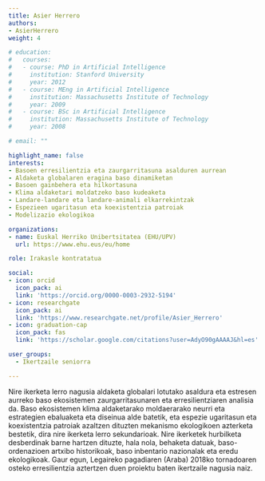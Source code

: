```yaml
---
title: Asier Herrero
authors:
- AsierHerrero
weight: 4

# education:
#   courses:
#   - course: PhD in Artificial Intelligence
#     institution: Stanford University
#     year: 2012
#   - course: MEng in Artificial Intelligence
#     institution: Massachusetts Institute of Technology
#     year: 2009
#   - course: BSc in Artificial Intelligence
#     institution: Massachusetts Institute of Technology
#     year: 2008

# email: ""

highlight_name: false
interests:
- Basoen erresilientzia eta zaurgarritasuna asalduren aurrean
- Aldaketa globalaren eragina baso dinamiketan
- Basoen gainbehera eta hilkortasuna
- Klima aldaketari moldatzeko baso kudeaketa
- Landare-landare eta landare-animali elkarrekintzak
- Espezieen ugaritasun eta koexistentzia patroiak
- Modelizazio ekologikoa

organizations:
- name: Euskal Herriko Unibertsitatea (EHU/UPV)
  url: https://www.ehu.eus/eu/home

role: Irakasle kontratatua

social:
- icon: orcid
  icon_pack: ai
  link: 'https://orcid.org/0000-0003-2932-5194'
- icon: researchgate
  icon_pack: ai
  link: 'https://www.researchgate.net/profile/Asier_Herrero'
- icon: graduation-cap
  icon_pack: fas
  link: 'https://scholar.google.com/citations?user=AdyO90gAAAAJ&hl=es'

user_groups: 
  - Ikertzaile seniorra

---
```


Nire ikerketa lerro nagusia aldaketa globalari lotutako asaldura eta estresen aurreko baso ekosistemen zaurgarritasunaren eta erresilientziaren analisia da. Baso ekosistemen klima aldaketarako moldaerarako neurri eta estrategien ebaluaketa eta diseinua alde batetik, eta espezie ugaritasun eta koexistentzia patroiak azaltzen dituzten mekanismo ekologikoen azterketa bestetik, dira nire ikerketa lerro sekundarioak. Nire ikerketek hurbilketa desberdinak barne hartzen dituzte, hala nola, behaketa datuak, baso-ordenazioen artxibo historikoak, baso inbentario nazionalak eta eredu ekologikoak. Gaur egun, Legaireko pagadiaren (Araba) 2018ko tornadoaren osteko erresilientzia aztertzen duen proiektu baten ikertzaile nagusia naiz. 

